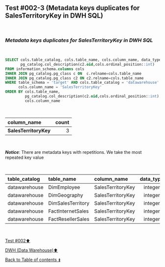## Test #002-3 (Metadata keys duplicates for SalesTerritoryKey in DWH SQL)  

<p><br></p>

### **_Metadata keys duplicates for SalesTerritoryKey in DWH SQL_**  

<p><br></p>

````SQL
SELECT cols.table_catalog, cols.table_name, cols.column_name, data_type,
       pg_catalog.col_description(c2.oid,cols.ordinal_position::int)
FROM information_schema.columns cols
INNER JOIN pg_catalog.pg_class c ON  c.relname=cols.table_name
INNER JOIN pg_catalog.pg_class c2 ON c2.relname=cols.table_name
WHERE table_schema = 'target' AND cols.table_catalog = 'datawarehouse' AND cols.table_name<> 'Metadata' AND
      cols.column_name = 'SalesTerritoryKey'
ORDER BY cols.table_name,
   		 pg_catalog.col_description(c2.oid,cols.ordinal_position::int),
		 cols.column_name
````

<p><br></p>

| column_name               | count |
| :------------------------ | ----: |
| **SalesTerritoryKey**     | 3     |

<p><br></p>

**_Notice_**: There are metadata keys with repetitions. We take the most repeated key value  

<p><br></p>

| table_catalog | table_name        | column_name       | data_type | col_description | updated |
| :------------ | :---------------- | :---------------- | :-------: | :-------------: | :-----: |
| datawarehouse | DimEmployee       | SalesTerritoryKey | integer   | m033            | **m063**|
| datawarehouse | DimGeography      | SalesTerritoryKey | integer   | m142            | **m063**|
| datawarehouse | DimSalesTerritory | SalesTerritoryKey | integer   | **m063**        | **m063**|
| datawarehouse | FactInternetSales | SalesTerritoryKey | integer   | **m063**        | **m063**|
| datawarehouse | FactResellerSales | SalesTerritoryKey | integer   | **m063**        | **m063**|

<p><br></p>

[Test #002:arrow_up:](t002.md)  

[DWH (Data Warehouse):arrow_up:](../dwh.md)  

[Back to Table of contents :arrow_double_up:](../../README.md)   